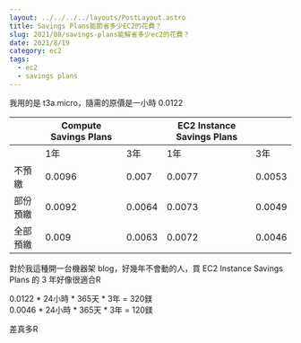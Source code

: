 ```yaml
---
layout: ../../../../layouts/PostLayout.astro
title: Savings Plans能節省多少EC2的花費？
slug: 2021/08/savings-plans能解省多少ec2的花費？
date: 2021/8/19
category: ec2
tags: 
  - ec2
  - savings plans
---
```


  
我用的是 t3a.micro，隨需的原價是一小時 0.0122



  
  
 |  | Compute Savings Plans |  | EC2 Instance Savings Plans |  |  
 | --- | --- | --- | --- | --- |   
 |  | 1年 | 3年 | 1年 | 3年 |  
 | 不預繳 | 0.0096 | 0.007 | 0.0077 | 0.0053 |  
 | 部份預繳 | 0.0092 | 0.0064 | 0.0073 | 0.0049 |  
 | 全部預繳 | 0.009 | 0.0063 | 0.0072 | 0.0046



  
對於我這種開一台機器架 blog，好幾年不會動的人，買 EC2 Instance Savings Plans 的 3 年好像很適合R



  
0.0122 * 24小時 * 365天 * 3年 = 320鎂<br>
0.0046 * 24小時 * 365天 * 3年 = 120鎂



  
差真多R
